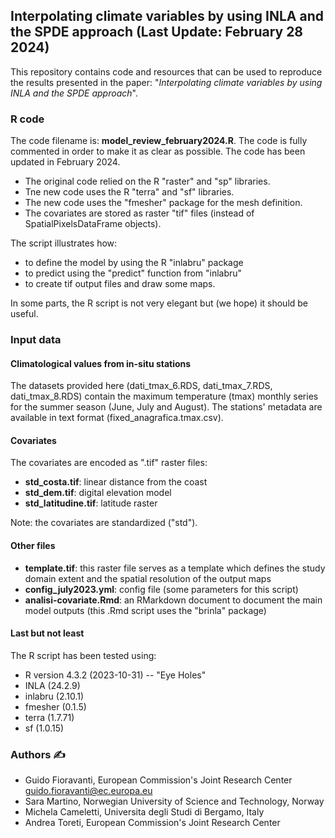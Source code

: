 ## Interpolating climate variables by using INLA and the SPDE approach (Last Update: February 28 2024)

This repository contains code and resources that can be used to reproduce the results presented in the paper: "*Interpolating climate variables by using INLA and the SPDE approach*".

### R code

The code filename is: **model_review_february2024.R**. The code is fully commented in order to make it as clear as possible.
The code has been updated in February 2024. 

- The original code relied on the R "raster" and "sp" libraries.
- Tne new code uses the R "terra" and "sf" libraries.
- The new code uses the "fmesher" package for the mesh definition.
- The covariates are stored as raster "tif" files (instead of SpatialPixelsDataFrame objects).

The script illustrates how:
- to define the model by using the R "inlabru" package
- to predict using the "predict" function from "inlabru"
- to create tif output files and draw some maps.

In some parts, the R script is not very elegant but (we hope) it should be useful.

### Input data

#### Climatological values from in-situ stations

The datasets provided here (dati_tmax_6.RDS, dati_tmax_7.RDS, dati_tmax_8.RDS) contain the maximum temperature (tmax) monthly series for the summer season (June, July and August). The stations' metadata are available in text format (fixed_anagrafica.tmax.csv).  

#### Covariates

The covariates are encoded as ".tif" raster files:

- **std_costa.tif**: linear distance from the coast
- **std_dem.tif**: digital elevation model
- **std_latitudine.tif**: latitude raster
  
Note: the covariates are standardized ("std"). 

#### Other files

- **template.tif**: this raster file serves as a template which defines the study domain extent and the spatial resolution of the output maps
- **config_july2023.yml**: config file (some parameters for this script)
- **analisi-covariate.Rmd**: an RMarkdown document to document the main model outputs (this .Rmd script uses the "brinla" package)

#### Last but not least

The R script has been tested using:
- R version 4.3.2 (2023-10-31) -- "Eye Holes"
- INLA (24.2.9)
- inlabru (2.10.1)
- fmesher (0.1.5)
- terra (1.7.71)
- sf (1.0.15)

### Authors :writing_hand:

* Guido Fioravanti, European Commission's Joint Research Center <guido.fioravanti@ec.europa.eu>
* Sara Martino, Norwegian University of Science and Technology, Norway
* Michela Cameletti, Universita degli Studi di Bergamo, Italy
* Andrea Toreti, European Commission's Joint Research Center


